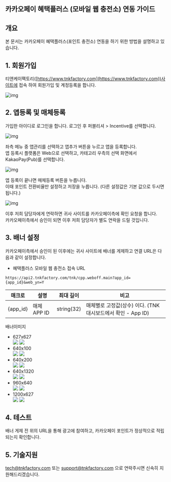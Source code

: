 ## 카카오페이 혜택플러스 (모바일 웹 충전소) 연동 가이드 

## 개요
본 문서는 카카오페이 혜택플러스(포인트 충전소) 연동을 하기 위한 방법을 설명하고 있습니다.  

## 1. 회원가입
티앤케이팩토리([https://www.tnkfactory.com](https://www.tnkfactory.com))사이트에 접속 하여 회원가입 및 계정등록을 합니다.

![img](https://cdn4.tnkfactory.com/tnk/shop/12341.jpg)

## 2. 앱등록 및 매체등록
가입한 아이디로 로그인을 합니다. 로그인 후 퍼블리셔 > Incentive를 선택합니다.  

![img](https://cdn4.tnkfactory.com/tnk/shop/12342.jpg)


좌측 메뉴 중 앱관리를 선택하고 앱추가 버튼을 누르고 앱을 등록합니다.  
앱 등록시 플랫폼은 Web으로 선택하고, 카테고리 우측의 선택 화면에서 KakaoPay(Pub)를 선택합니다.  

![img](https://cdn4.tnkfactory.com/tnk/shop/12340.jpg)

앱 등록이 끝나면 매체등록 버튼을 누릅니다.  
이때 포인트 전환비율만 설정하고 저장을 누릅니다. (다른 설정값은 기본 값으로 두시면 됩니다.)  

![img](https://cdn4.tnkfactory.com/tnk/shop/12344.jpg)

이후 저희 담당자에게 연락하면 귀사 사이트를 카카오페이측에 확인 요청을 합니다.   
카카오페이측에서 승인이 되면 이후 저희 담당자가 별도 연락을 드릴 것입니다.  

## 3. 배너 설정
카카오페이측에서 승인이 된 이후에는 귀사 사이트에 배너를 게제하고 연결 URL은 다음과 같이 설정합니다.  

- 혜택플러스 모바일 웹 충전소 접속 URL
```
https://api2.tnkfactory.com/tnk/cpp.weboff.main?app_id={app_id}&web_yn=Y
```

| **매크로** | **설명** | **최대 길이** | **비고** |
| --- | --- | --- | --- |
| {app_id} | 매체 APP ID | string(32) | 매체별로 고정값(상수) 이다. (TNK 대시보드에서 확인 - App ID) |

배너이미지
- 627x627  
  <a href="https://cdn4.tnkfactory.com/tnk/shop/12354.png" download target="_blank"><img src="https://cdn4.tnkfactory.com/tnk/shop/12354.png" ></a>
  <img src="https://cdn4.tnkfactory.com/tnk/shop/12355.png" >
- 640x100  
  <img src="https://cdn4.tnkfactory.com/tnk/shop/12356.png" >
  <img src="https://cdn4.tnkfactory.com/tnk/shop/12357.png" >
- 640x200  
  <img src="https://cdn4.tnkfactory.com/tnk/shop/12358.png" >
  <img src="https://cdn4.tnkfactory.com/tnk/shop/12359.png" >
- 640x1320    
  <img src="https://cdn4.tnkfactory.com/tnk/shop/12360.png" >
  <img src="https://cdn4.tnkfactory.com/tnk/shop/12361.png" >
- 960x640  
  <img src="https://cdn4.tnkfactory.com/tnk/shop/12362.png" >
  <img src="https://cdn4.tnkfactory.com/tnk/shop/12363.png" >
- 1200x627   
  <img src="https://cdn4.tnkfactory.com/tnk/shop/12364.png" >
  <img src="https://cdn4.tnkfactory.com/tnk/shop/12365.png" >
    
## 4. 테스트
배너 게제 전 위의 URL을 통해 광고에 참여하고, 카카오페이 포인트가 정상적으로 적립되는지 확인합니다.  


## 5. 기술지원
[tech@tnkfactory.com](mailto:tech@tnkfactory.com) 또는 [support@tnkfactory.com](mailto:support@tnkfactory.com) 으로 연락주시면 신속히 지원해드리겠습니다. 


